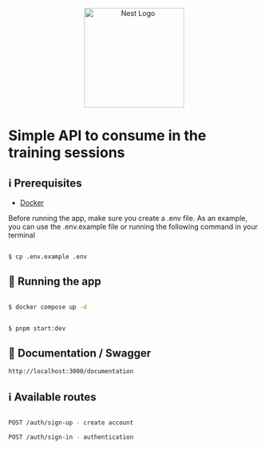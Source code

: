 <p align="center">
  <a href="http://nestjs.com/" target="blank"><img src="https://nestjs.com/img/logo-small.svg" width="200" alt="Nest Logo" /></a>
</p>

# Simple API to consume in the training sessions

## ℹ️ Prerequisites

- [Docker](https://docs.docker.com/engine/install/)

Before running the app, make sure you create a .env file. As an example, you can use the .env.example file or running the following command in your terminal

```bash

$ cp .env.example .env

```

## 🚀 Running the app

```bash

$ docker compose up -d

```

```bash

$ pnpm start:dev

```

## 🧾 Documentation / Swagger

```
http://localhost:3000/documentation
```

## ℹ️ Available routes

```bash

POST /auth/sign-up - create account

POST /auth/sign-in - authentication

```
